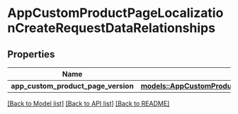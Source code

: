 # AppCustomProductPageLocalizationCreateRequestDataRelationships

## Properties

Name | Type | Description | Notes
------------ | ------------- | ------------- | -------------
**app_custom_product_page_version** | [**models::AppCustomProductPageLocalizationCreateRequestDataRelationshipsAppCustomProductPageVersion**](AppCustomProductPageLocalizationCreateRequest_data_relationships_appCustomProductPageVersion.md) |  | 

[[Back to Model list]](../README.md#documentation-for-models) [[Back to API list]](../README.md#documentation-for-api-endpoints) [[Back to README]](../README.md)


